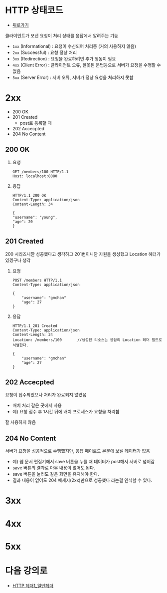 # HTTP 상태코드

- [뒤로가기](README.md)

클라이언트가 보낸 요청이 처리 상태를 응답에서 알려주는 기능

- `1xx` (Informational) : 요청이 수신되어 처리중 (거의 사용하지 않음)
- `2xx` (Successful) : 요청 정상 처리
- `3xx` (Redirection) : 요청을 완료하려면 추가 행동이 필요
- `4xx` (Client Error) : 클라이언트 오류, 잘못된 문법등으로 서버가 요청을 수행할 수 없음
- `5xx` (Server Error) : 서버 오류, 서버가 정상 요청을 처리하지 못함


# 2xx

- 200 OK
- 201 Created
  - post로 등록할 때 
- 202 Accecpted
- 204 No Content

## 200 OK

1. 요청
    ```http
    GET /members/100 HTTP/1.1
    Host: localhost:8080

    ```

2. 응답
    ```http
    HTTP/1.1 200 OK
    Content-Type: application/json
    Content-Length: 34

    {
    "username": "young",
    "age": 20
    }
    ```

## 201 Created

200 시리즈니깐 성공했다고 생각하고 201번이니깐 자원을 생성했고 Location 헤더가 있겠구나 생각

1. 요청
    ```http
    POST /members HTTP/1.1
    Content-Type: application/json

    {
        "username": "gmchan"
        "age": 27
    }
    ```
2. 응답
    ```http
    HTTP/1.1 201 Created
    Content-Type: application/json
    Content-Length: 34
    Location: /members/100       //생성된 리소스는 응답의 Location 헤더 필드로 식별한다.

    {
        "username": "gmchan"
        "age": 27
    }
    ```

## 202 Accecpted

요청이 접수되었으나 처리가 완료되지 않았음

- 배치 처리 같은 곳에서 사용
- 예) 요청 접수 후 1시간 뒤에 배치 프로세스가 요청을 처리함

잘 사용하지 않음

## 204 No Content

서버가 요청을 성공적으로 수행했지만, 응답 페이로드 본문에 보낼 데이터가 없음

- 예) 웹 문서 편집기에서 save 버튼을 누를 때 데이터가 post해서 서버로 넘어감
- save 버튼의 결과로 아무 내용이 없어도 된다.
- save 버튼을 눌러도 같은 화면을 유지해야 한다.
- 결과 내용이 없어도 204 메세지(2xx)만으로 성공했다 라는걸 인식할 수 있다.

# 3xx





# 4xx





# 5xx



# 다음 강의로

- [HTTP 헤더1_일반헤더](7.HTTP헤더1_일반헤더.md)